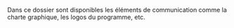 Dans ce dossier sont disponibles les éléments de communication comme la charte graphique, les logos du programme, etc.
